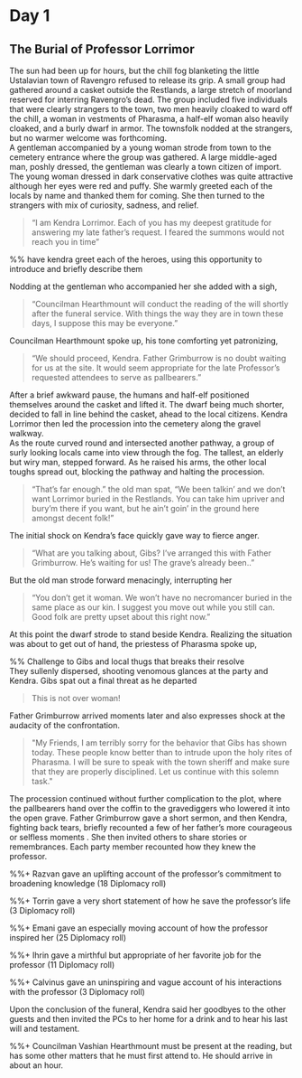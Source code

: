 # Day 1
## The Burial of Professor Lorrimor 
The sun had been up for hours, but the chill fog blanketing the little Ustalavian town of Ravengro refused to release its grip. A small group had gathered around a casket outside the Restlands, a large stretch of moorland reserved for interring Ravengro’s dead. The group included five individuals that were clearly strangers to the town, two men heavily cloaked to ward off the chill, a woman in vestments of Pharasma, a half-elf woman also heavily cloaked, and a burly dwarf in armor. The townsfolk nodded at the strangers, but no warmer welcome was forthcoming.  
A gentleman accompanied by a young woman strode from town to the cemetery entrance  where the group was gathered. A large middle-aged man, poshly dressed, the gentleman was clearly a town citizen of import. The young woman dressed in dark conservative clothes was quite attractive although her eyes were red and puffy. She warmly greeted each of the locals by name and thanked them for coming. She then turned to the strangers with mix of curiosity, sadness, and relief.  
> “I am Kendra Lorrimor. Each of you has my deepest gratitude for answering my late father’s request. I feared the summons would not reach you in time”

%% have kendra greet each of the heroes, using this opportunity to introduce and briefly describe them

Nodding at the gentleman who accompanied her she added with a sigh,
>“Councilman Hearthmount will conduct the reading of the will shortly after the funeral service. With things the way they are in town these days, I suppose this may be everyone.”

Councilman Hearthmount spoke up, his tone comforting yet patronizing,
>“We should proceed, Kendra. Father Grimburrow is no doubt waiting for us at the site. It would seem appropriate for the late Professor’s requested attendees to serve as pallbearers.”

After a brief awkward pause, the humans and half-elf positioned themselves around the casket and lifted it. The dwarf being much shorter, decided to fall in line behind the casket, ahead to the local citizens. Kendra Lorrimor then led the procession into the cemetery along the gravel walkway.  
As the route curved round and intersected another pathway, a group of surly looking locals came into view through the fog. The tallest, an elderly but wiry man, stepped forward. As he raised his arms, the other local toughs spread out, blocking the pathway and halting the procession.
>“That’s far enough.” the old man spat, “We been talkin’ and we don’t want Lorrimor buried in the Restlands. You can take him upriver and bury’m there if you want, but he ain’t goin’ in the ground here amongst decent folk!”

The initial shock on Kendra’s face quickly gave way to fierce anger.
>“What are you talking about, Gibs? I’ve arranged this with Father Grimburrow. He’s waiting for us! The grave’s already been..”

But the old man strode forward menacingly, interrupting her
>“You don’t get it woman. We won’t have no necromancer buried in the same place as our kin. I suggest you move out while you still can. Good folk are pretty upset about this right now.”

At this point the dwarf strode to stand beside Kendra. Realizing the situation was about to get out of hand, the priestess of Pharasma spoke up,

%% Challenge to Gibs and local thugs that breaks their resolve  
They sullenly dispersed, shooting venomous glances at the party and Kendra. Gibs spat out a final threat as he departed
>This is not over woman!

Father Grimburrow arrived moments later and also expresses shock at the audacity of the confrontation.
>"My Friends, I am terribly sorry for the behavior that Gibs has shown today. These people know better than to intrude upon the holy rites of Pharasma. I will be sure to speak with the town sheriff and make sure that they are properly disciplined. Let us continue with this solemn task."

The procession continued without further complication to the plot, where the pallbearers hand over the coffin to the gravediggers who lowered it into the open grave. Father Grimburrow gave a short sermon, and then Kendra, fighting back tears, briefly recounted a few of her father’s more courageous or selfless moments . She then invited others to share stories or remembrances. Each party member recounted how they knew the professor.

%%+ Razvan gave an uplifting account of the professor’s commitment to broadening knowledge (18 Diplomacy roll)

%%+ Torrin gave a very short statement of how he save the professor’s life (3 Diplomacy roll)

%%+ Emani gave an especially moving account of how the professor inspired her (25 Diplomacy roll)

%%+ Ihrin gave a mirthful but appropriate of her favorite job for the professor (11 Diplomacy roll)

%%+ Calvinus gave an uninspiring and vague account of his interactions with the professor (3 Diplomacy roll)

Upon the conclusion of the funeral, Kendra said her goodbyes to the other guests and then invited the PCs to her home for a drink and to hear his last will and testament.

%%+ Councilman Vashian Hearthmount must be present at the reading, but has some other matters that he must first attend to. He should arrive in about an hour.
